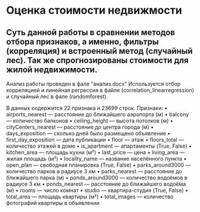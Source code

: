 # Оценка стоимости недвижмости

## Суть данной работы в сравнении методов отбора признаков, а именно, фильтры (корреляция) и встроенный метод (случайный лес). Так же спрогнозированы стоимости для жилой недвижимости.

Анализ работы проведен в фале "анализ.docx"
Используется отбор корреляцией и линейная регрессия в файле (correlation_linearregression) и случайный лес в фале (randomforest).

В данных содержится 22 признака и 23699 строк.
Признаки: 
•	airports_nearest — расстояние до ближайшего аэропорта (м) 
•	balcony — количество балконов 
•	ceiling_height — высота потолков (м) 
•	cityCenters_nearest — расстояние до центра города (м) 
•	days_exposition — сколько дней было размещено объявление 
•	first_day_exposition — дата публикации 
•	floor — этаж 
•	floors_total — количество этажей в доме 
•	is_apartment — апартаменты (True, False) 
•	kitchen_area — площадь кухни (м²) 
•	last_price — цена 
•	living_area — жилая площадь (м²) 
•	locality_name — название населённого пункта 
•	open_plan — свободная планировка (True, False) 
•	parks_around3000 — количество парков в радиусе 3 км 
•	parks_nearest — расстояние до ближайшего парка (м) 
•	ponds_around3000 — количество водоёмов в радиусе 3 км 
•	ponds_nearest — расстояние до ближайшего водоёма (м) 
•	rooms — число комнат 
•	studio — квартира-студия (True, False) 
•	total_area — площадь квартиры (м²) 
•	total_images — количество фотографий квартиры в объявлении 
